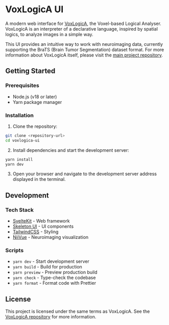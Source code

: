# VoxLogicA UI

A modern web interface for [VoxLogicA](https://github.com/vincenzoml/VoxLogicA), the Voxel-based Logical Analyser. VoxLogicA is an interpreter of a declarative language, inspired by spatial logics, to analyze images in a simple way.

This UI provides an intuitive way to work with neuroimaging data, currently supporting the BraTS (Brain Tumor Segmentation) dataset format. For more information about VoxLogicA itself, please visit the [main project repository](https://github.com/vincenzoml/VoxLogicA).

## Getting Started

### Prerequisites

- Node.js (v18 or later)
- Yarn package manager

### Installation

1. Clone the repository:

```bash
git clone <repository-url>
cd voxlogica-ui
```

2. Install dependencies and start the development server:

```bash
yarn install
yarn dev
```

3. Open your browser and navigate to the development server address displayed in the terminal.

## Development

### Tech Stack

- [SvelteKit](https://svelte.dev/) - Web framework
- [Skeleton UI](https://www.skeleton.dev/) - UI components
- [TailwindCSS](https://tailwindcss.com/) - Styling
- [NiiVue](https://niivue.github.io/niivue/) - Neuroimaging visualization

### Scripts

- `yarn dev` - Start development server
- `yarn build` - Build for production
- `yarn preview` - Preview production build
- `yarn check` - Type-check the codebase
- `yarn format` - Format code with Prettier

## License

This project is licensed under the same terms as VoxLogicA. See the [VoxLogicA repository](https://github.com/vincenzoml/VoxLogicA) for more information.
